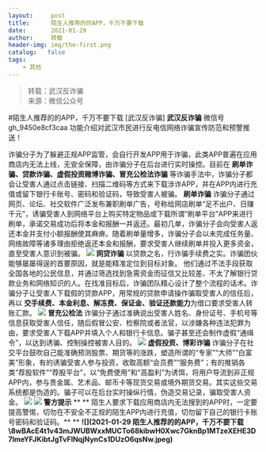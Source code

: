 ```yaml
---
layout:     post
title:      陌生人推荐的的APP，千万不要下载
date:       2021-01-29
author:     转载
header-img: img/the-first.png
catalog:   false
tags:
    - 其他
---
```


<blockquote><p>转载：武汉反诈骗<br>
来源：微信公众号</p></blockquote>

#陌生人推荐的的APP，千万不要下载
[武汉反诈骗]
**武汉反诈骗**
微信号gh_9450e8cf3caa
功能介绍对武汉市民进行反电信网络诈骗宣传防范和预警推送！

诈骗分子为了躲避正规APP监管，会自行开发APP用于诈骗，此类APP普遍在应用商店内无法上线，无安全保障，由诈骗分子在后台进行实时操控。目前在
**刷单诈骗、贷款诈骗、虚假投资赌博诈骗、冒充公检法诈骗**
等诈骗手法中，诈骗分子都会让受害人通过点击链接、扫描二维码等方式来下载涉诈APP，并在APP内进行充值或留下银行卡账号、密码和验证码，导致受害人被骗。
**刷单诈骗**
诈骗分子通过网页、论坛、社交软件广泛发布兼职刷单广告，号称给网店刷单“足不出户、日赚千元”，诱骗受害人到网络平台上购买特定物品或下载所谓“刷单平台”APP来进行刷单，承诺交易成功后将本金和报酬一并返还。最初几单，诈骗分子会向受害人返还本金并支付小额报酬使其麻痹。随着刷单量增多，诈骗分子会以未完成任务量、网络故障等诸多理由拒绝返还本金和报酬，要求受害人继续刷单并投入更多资金，直至受害人意识到被骗。
![]({{site.baseurl}}/postimg/8wBAcE4t1v43mJWUBWxxMUCTo68kibwH0Bsd4Yz6dGfCqXibvXV9MjWEn3sr8dibE6mMpVpV8p7ia6rXpMqeKAXfnQ.jpeg)
**网贷诈骗**
以贷款之名，行诈骗手续费之实。诈骗团伙能够屡屡得逞的首要原因，就是能精准定位到目标对象。
他们通过不法手段获取全国各地的公民信息，并通过筛选找到急需资金而征信又比较差、不太了解银行贷款业务和网络知识的人。在找准目标后，诈骗团队精心设计了整个流程的话术。诈骗分子让受害人下载假的贷款APP，用常规的贷款申请操作骗取受害人的信任后，再以
**交手续费、本金利息、解冻费、保证金、验证还款能力**为借口要求受害人转账汇款。
![]({{site.baseurl}}/postimg/8wBAcE4t1v43mJWUBWxxMUCTo68kibwH0otID4Ykic6l7jQPHq8SbLTCsOuEwogOohZTQ22YAzDfIZib1PXKyzHiag.jpeg)
**冒充公检法**
诈骗分子通过准确说出受害人姓名、身份证号、手机号等信息获取受害人信任，随后假冒公安、检察院或者法官，以涉嫌各种违法犯罪为由，要求受害人下载APP并填入个人和银行卡信息。骗子甚至还会制作虚假“通缉令”，以达到诱骗、控制操控被害人目的。
![]({{site.baseurl}}/postimg/8wBAcE4t1v43mJWUBWxxMUCTo68kibwH0wx1yXWso8vWls7kTxNiaIJyV483a0Omb0sPTMXX8yQuar3nIOrWibXibA.jpeg)
**虚假投资、博彩诈骗**
诈骗分子在社交平台鼓吹自己能准确预测股票、期货等的涨跌，塑造所谓的“专家”“大师”“白富美”形象，有的诱骗受害人参与投资，收取高额“会员费”“服务费”；有的推销各类“荐股软件”“荐股平台”，以“免费使用”和“高盈利”为诱饵，将用户导流到非正规APP内，参与贵金属、艺术品、邮币卡等现货交易或境外期货交易。其实这些交易系统都是伪造的。骗子可以在后台实时操纵行情，伪造交易记录，骗取受害人资金。
![]({{site.baseurl}}/postimg/8wBAcE4t1v43mJWUBWxxMUCTo68kibwH0k9fWQTIw0PdaXDB1n6IyuQRP6NV98H0qZYXdpc3OKYFy5lPIxgDcfQ.jpeg)
![]({{site.baseurl}}/postimg/8wBAcE4t1v6rzeEH2icCjuibCzH1raebgrS7TSbQydjetGTbcCS3VvkaSltOjHdCuHE0hVbofB3yE1Koe8KyTF4Q.gif)
**警方提示**
**
**
陌生人要求下载应用商店内无法搜到的APP时，一定要提高警惕，切勿在不安全不正规的陌生APP内进行充值，切勿留下自己的银行卡账号密码和验证码。**
**
**![](2021-01-29
陌生人推荐的的APP，千万不要下载\\8wBAcE4t1v43mJWUBWxxMUCTo68kibwH0Xwc7GknBp1MTzeXEHE3D7ImeYFJKibtJgTvFlNqjNynCs1DUzO6qsNw.jpeg)**
